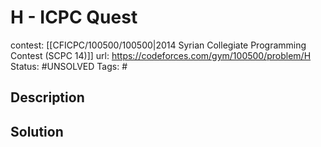 # H - ICPC Quest

contest: [[CFICPC/100500/100500|2014 Syrian Collegiate Programming Contest (SCPC 14)]]
url: https://codeforces.com/gym/100500/problem/H
Status: #UNSOLVED
Tags: #

## Description

## Solution

